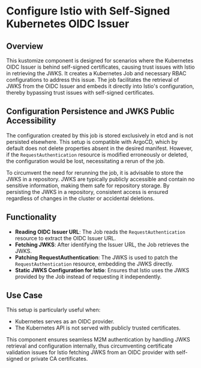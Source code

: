 # Configure Istio with Self-Signed Kubernetes OIDC Issuer

## Overview

This kustomize component is designed for scenarios where the Kubernetes OIDC Issuer is behind
self-signed certificates, causing trust issues with Istio in retrieving the JWKS. It creates a
Kubernetes Job and necessary RBAC configurations to address this issue. The job facilitates the
retrieval of JWKS from the OIDC Issuer and embeds it directly into Istio's configuration, thereby
bypassing trust issues with self-signed certificates.

## Configuration Persistence and JWKS Public Accessibility

The configuration created by this job is stored exclusively in etcd and is not persisted elsewhere.
This setup is compatible with ArgoCD, which by default does not delete properties absent in the
desired manifest. However, if the `RequestAuthentication` resource is modified erroneously or
deleted, the configuration would be lost, necessitating a rerun of the job.

To circumvent the need for rerunning the job, it is advisable to store the JWKS in a repository.
JWKS are typically publicly accessible and contain no sensitive information, making them safe for
repository storage. By persisting the JWKS in a repository, consistent access is ensured regardless
of changes in the cluster or accidental deletions.

## Functionality

- **Reading OIDC Issuer URL**: The Job reads the `RequestAuthentication` resource to extract the
  OIDC Issuer URL.
- **Fetching JWKS**: After identifying the Issuer URL, the Job retrieves the JWKS.
- **Patching RequestAuthentication**: The JWKS is used to patch the `RequestAuthentication`
  resource, embedding the JWKS directly.
- **Static JWKS Configuration for Istio**: Ensures that Istio uses the JWKS provided by the Job
  instead of requesting it independently.

## Use Case

This setup is particularly useful when:
- Kubernetes serves as an OIDC provider.
- The Kubernetes API is not served with publicly trusted certificates.

This component ensures seamless M2M authentication by handling JWKS retrieval and configuration
internally, thus circumventing certificate validation issues for Istio fetching JWKS from an OIDC
provider with self-signed or private CA certificates.
